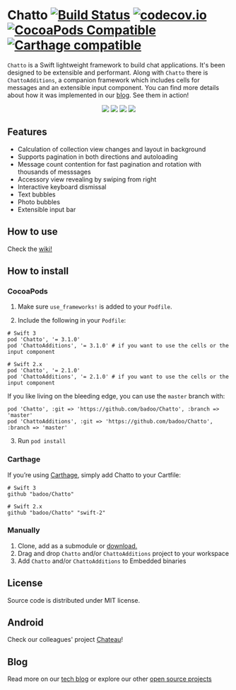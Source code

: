 # Chatto [![Build Status](https://travis-ci.org/badoo/Chatto.svg?branch=master)](https://travis-ci.org/badoo/Chatto) [![codecov.io](https://codecov.io/github/badoo/Chatto/coverage.svg?branch=master)](https://codecov.io/github/badoo/Chatto?branch=master) [![CocoaPods Compatible](https://img.shields.io/cocoapods/v/Chatto.svg)](https://img.shields.io/cocoapods/v/Chatto.svg) [![Carthage compatible](https://img.shields.io/badge/Carthage-compatible-4BC51D.svg?style=flat)](https://github.com/Carthage/Carthage)


`Chatto` is a Swift lightweight framework to build chat applications. It's been designed to be extensible and performant. Along with `Chatto` there is `ChattoAdditions`, a companion framework which includes cells for messages and an extensible input component. You can find more details about how it was implemented in our [blog](https://techblog.badoo.com/blog/2015/12/04/how-we-made-chatto/). See them in action!
<div align="center">
<img src="./readme-images/readme-pic-1.png" />
<img src="./readme-images/readme-pic-2.png" />
<img src="./readme-images/readme-pic-3.png" />
<img src="./readme-images/readme-pic-4.png" />
</div>

## Features
- Calculation of collection view changes and layout in background
- Supports pagination in both directions and autoloading
- Message count contention for fast pagination and rotation with thousands of messsages
- Accessory view revealing by swiping from right
- Interactive keyboard dismissal
- Text bubbles
- Photo bubbles
- Extensible input bar

## How to use

Check the [wiki!](https://github.com/badoo/Chatto/wiki)

## How to install
### CocoaPods

1. Make sure `use_frameworks!` is added to your `Podfile`.

2. Include the following in your `Podfile`:
  ```
  # Swift 3
  pod 'Chatto', '= 3.1.0'
  pod 'ChattoAdditions', '= 3.1.0' # if you want to use the cells or the input component
  ```
  ```
  # Swift 2.x
  pod 'Chatto', '= 2.1.0'
  pod 'ChattoAdditions', '= 2.1.0' # if you want to use the cells or the input component
  ```
If you like living on the bleeding edge, you can use the `master` branch with:
  ```
  pod 'Chatto', :git => 'https://github.com/badoo/Chatto', :branch => 'master'
  pod 'ChattoAdditions', :git => 'https://github.com/badoo/Chatto', :branch => 'master'
  ```
3. Run `pod install`

### Carthage

If you’re using [Carthage](https://github.com/Carthage/Carthage#if-youre-building-for-ios-tvos-or-watchos), simply add Chatto to your Cartfile:
```
# Swift 3
github "badoo/Chatto"
```
```
# Swift 2.x
github "badoo/Chatto" "swift-2"
```

### Manually

1. Clone, add as a submodule or [download.](https://github.com/badoo/Chatto/archive/master.zip)
2. Drag and drop `Chatto` and/or `ChattoAdditions` project to your workspace
3. Add `Chatto` and/or `ChattoAdditions` to Embedded binaries

## License
Source code is distributed under MIT license.

## Android
Check our colleagues' project [Chateau]( https://github.com/badoo/Chateau)!

## Blog
Read more on our [tech blog](http://techblog.badoo.com/) or explore our other [open source projects](https://github.com/badoo)
